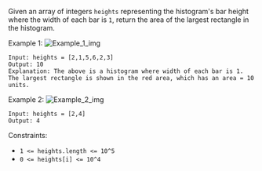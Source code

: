 Given an array of integers `heights` representing the histogram's bar height where the width of each bar is `1`, return the area of the largest rectangle in the histogram.

Example 1:
![Example_1_img](https://assets.leetcode.com/uploads/2021/01/04/histogram.jpg)
```
Input: heights = [2,1,5,6,2,3]
Output: 10
Explanation: The above is a histogram where width of each bar is 1.
The largest rectangle is shown in the red area, which has an area = 10 units.
```
Example 2:
![Example_2_img](https://assets.leetcode.com/uploads/2021/01/04/histogram-1.jpg)
```
Input: heights = [2,4]
Output: 4
``` 

Constraints:
- `1 <= heights.length <= 10^5`
- `0 <= heights[i] <= 10^4`
